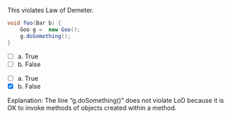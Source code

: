 <panel header=":lock::key: True or False?">
<question>

This violates Law of Demeter.

```java
void foo(Bar b) {
    Goo g =  new Goo();
    g.doSomething();
}
```

- [ ] a. True
- [ ] b. False

<div slot="answer">

- [ ] a. True
- [x] b. False

Explanation: The line “g.doSomething()” does not violate LoD because it is OK to invoke methods of objects created within a method. 

</div>
</question>
</panel>
